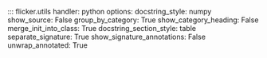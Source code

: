 ::: flicker.utils
    handler: python
    options:
        docstring_style: numpy
        show_source: False
        group_by_category: True
        show_category_heading: False
        merge_init_into_class: True
        docstring_section_style: table
        separate_signature: True
        show_signature_annotations: False
        unwrap_annotated: True
